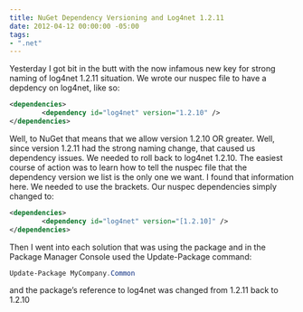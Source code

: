 ```yaml
---
title: NuGet Dependency Versioning and Log4net 1.2.11
date: 2012-04-12 00:00:00 -05:00
tags:
- ".net"
---
```


Yesterday I got bit in the butt with the now infamous new key for strong naming of log4net 1.2.11 situation. We wrote our nuspec file to have a depdency on log4net, like so:

```xml
<dependencies>
        <dependency id="log4net" version="1.2.10" />
</dependencies>
```

Well, to NuGet that means that we allow version 1.2.10 OR greater. Well, since version 1.2.11 had the strong naming change, that caused us dependency issues. We needed to roll back to log4net 1.2.10. The easiest course of action was to learn how to tell the nuspec file that the dependency version we list is the only one we want. I found that information here. We needed to use the brackets. Our nuspec dependencies simply changed to:

```xml
<dependencies>
        <dependency id="log4net" version="[1.2.10]" />
</dependencies>
```

Then I went into each solution that was using the package and in the Package Manager Console used the Update-Package command:

```powershell
Update-Package MyCompany.Common
```

and the package’s reference to log4net was changed from 1.2.11 back to 1.2.10
